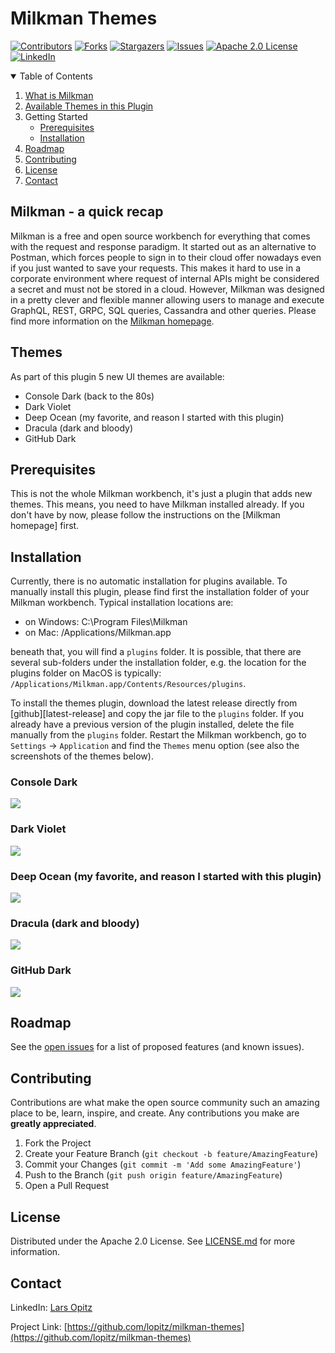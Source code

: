 # Milkman Themes

<!-- this README is based on the wonderful work by Othneil Drew at https://github.com/othneildrew/Best-README-Template -->

[![Contributors][contributors-shield]][contributors-url]
[![Forks][forks-shield]][forks-url]
[![Stargazers][stars-shield]][stars-url]
[![Issues][issues-shield]][issues-url]
[![Apache 2.0 License][license-shield]][license-url]
[![LinkedIn][linkedin-shield]][linkedin-url]

<!-- TABLE OF CONTENTS -->
<details open="open">
  <summary>Table of Contents</summary>
  <ol>
    <li>
      <a href="#milkman">What is Milkman</a>
    </li>
    <li>
        <a href="#themes">Available Themes in this Plugin</a>
    </li>
    <li>
      Getting Started
      <ul>
        <li><a href="#prerequisites">Prerequisites</a></li>
        <li><a href="#installation">Installation</a></li>
      </ul>
    </li>
    <li><a href="#roadmap">Roadmap</a></li>
    <li><a href="#contributing">Contributing</a></li>
    <li><a href="#license">License</a></li>
    <li><a href="#contact">Contact</a></li>
  </ol>
</details>

## Milkman - a quick recap

<a name="milkman"></a>

Milkman is a free and open source workbench for everything that comes with the request and response paradigm. It started
out as an alternative to Postman, which forces people to
sign in to their cloud offer nowadays even if you just wanted to save your requests. This makes it hard to use in a
corporate environment where request of
internal APIs might be considered a secret and must not be stored in a cloud.
However, Milkman was designed in a pretty clever and flexible manner allowing users to manage and execute GraphQL, REST,
GRPC, SQL queries, Cassandra and other queries.
Please find more information on the [Milkman homepage][milkman-homepage].

## Themes

As part of this plugin 5 new UI themes are available:

- Console Dark (back to the 80s)
- Dark Violet
- Deep Ocean (my favorite, and reason I started with this plugin)
- Dracula (dark and bloody)
- GitHub Dark

## Prerequisites

This is not the whole Milkman workbench, it's just a plugin that adds new themes. This means, you need to have Milkman
installed already.
If you don't have by now, please follow the instructions on the [Milkman homepage] first.

## Installation

Currently, there is no automatic installation for plugins available. To manually install this plugin, please find first
the installation
folder of your Milkman workbench. Typical installation locations are:

- on Windows: C:\Program Files\Milkman
- on Mac: /Applications/Milkman.app

beneath that, you will find a `plugins` folder. It is possible, that there are several sub-folders under the
installation folder, e.g. the
location for the plugins folder on MacOS is typically: `/Applications/Milkman.app/Contents/Resources/plugins`.

To install the themes plugin, download the latest release directly from [github][latest-release] and copy the jar file
to the `plugins` folder.
If you already have a previous version of the plugin installed, delete the file manually from the `plugins` folder.
Restart the Milkman workbench, go to `Settings` -> `Application` and find the `Themes` menu option (see also the
screenshots of the themes below).

### Console Dark

![][console-dark-screenshot]

### Dark Violet

![][dark-violet-screenshot]

### Deep Ocean (my favorite, and reason I started with this plugin)

![][deep-ocean-screenshot]

### Dracula (dark and bloody)

![][dracula-screenshot]

### GitHub Dark

![][github-dark-screenshot]

<!-- ROADMAP -->

## Roadmap

See the [open issues](https://github.com/lopitz/milkman-themes/issues) for a list of proposed features (and known
issues).

<!-- CONTRIBUTING -->

## Contributing

Contributions are what make the open source community such an amazing place to be, learn, inspire, and create. Any
contributions you make are **greatly
appreciated**.

1. Fork the Project
2. Create your Feature Branch (`git checkout -b feature/AmazingFeature`)
3. Commit your Changes (`git commit -m 'Add some AmazingFeature'`)
4. Push to the Branch (`git push origin feature/AmazingFeature`)
5. Open a Pull Request

<!-- LICENSE -->

## License

Distributed under the Apache 2.0 License. See [LICENSE.md](LICENSE) for more information.


<!-- CONTACT -->

## Contact

LinkedIn: [Lars Opitz][linkedin-url]

Project Link: [https://github.com/lopitz/milkman-themes](https://github.com/lopitz/milkman-themes)

<!-- Links -->

[contributors-shield]: https://img.shields.io/github/contributors/lopitz/milkman-themes.svg?style=flat-square

[contributors-url]: https://github.com/lopitz/milkman-themes/graphs/contributors

[forks-shield]: https://img.shields.io/github/forks/lopitz/milkman-themes.svg?style=flat-square

[forks-url]: https://github.com/lopitz/milkman-themes/network/members

[stars-shield]: https://img.shields.io/github/stars/lopitz/milkman-themes.svg?style=flat-square

[stars-url]: https://github.com/lopitz/milkman-themes/stargazers

[issues-shield]: https://img.shields.io/github/issues/lopitz/milkman-themes.svg?style=flat-square

[issues-url]: https://github.com/lopitz/milkman-themes/issues

[license-shield]: https://img.shields.io/github/license/lopitz/milkman-themes.svg?style=flat-square

[license-url]: https://github.com/lopitz/milkman-themes/blob/master/LICENSE.txt

[linkedin-shield]: https://img.shields.io/badge/-LinkedIn-black.svg?style=flat-square&logo=linkedin&colorB=555

[linkedin-url]: https://www.linkedin.com/in/larsopitz/

[milkman-homepage]: https://github.com/warmuuh/milkman

[console-dark-screenshot]: /src/img/screenshots/console-dark.png

[dark-violet-screenshot]: /src/img/screenshots/dark-violet.png

[deep-ocean-screenshot]: /src/img/screenshots/deep-ocean.png

[dracula-screenshot]: /src/img/screenshots/dracula.png

[github-dark-screenshot]: /src/img/screenshots/github-dark.png
